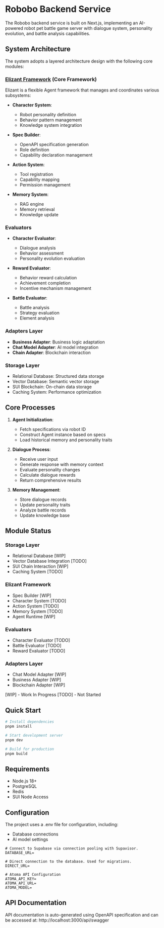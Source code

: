 # Robobo Backend Service

The Robobo backend service is built on Next.js, implementing an AI-powered robot pet battle game server with dialogue system, personality evolution, and battle analysis capabilities.

## System Architecture

The system adopts a layered architecture design with the following core modules:

### [Elizant Framework](https://github.com/elizant-labs/elizant) (Core Framework)

Elizant is a flexible Agent framework that manages and coordinates various subsystems:

- **Character System**: 
  - Robot personality definition
  - Behavior pattern management
  - Knowledge system integration
  
- **Spec Builder**:
  - OpenAPI specification generation
  - Role definition
  - Capability declaration management

- **Action System**:
  - Tool registration
  - Capability mapping
  - Permission management

- **Memory System**:
  - RAG engine
  - Memory retrieval
  - Knowledge update

### Evaluators

- **Character Evaluator**:
  - Dialogue analysis
  - Behavior assessment
  - Personality evolution evaluation

- **Reward Evaluator**:
  - Behavior reward calculation
  - Achievement completion
  - Incentive mechanism management

- **Battle Evaluator**:
  - Battle analysis
  - Strategy evaluation
  - Element analysis

### Adapters Layer

- **Business Adapter**: Business logic adaptation
- **Chat Model Adapter**: AI model integration
- **Chain Adapter**: Blockchain interaction

### Storage Layer

- Relational Database: Structured data storage
- Vector Database: Semantic vector storage
- SUI Blockchain: On-chain data storage
- Caching System: Performance optimization

## Core Processes

1. **Agent Initialization**:
   - Fetch specifications via robot ID
   - Construct Agent instance based on specs
   - Load historical memory and personality traits

2. **Dialogue Process**:
   - Receive user input
   - Generate response with memory context
   - Evaluate personality changes
   - Calculate dialogue rewards
   - Return comprehensive results

3. **Memory Management**:
   - Store dialogue records
   - Update personality traits
   - Analyze battle records
   - Update knowledge base

## Module Status

### Storage Layer
- Relational Database [WIP]
- Vector Database Integration [TODO]
- SUI Chain Interaction [WIP]
- Caching System [TODO]

### Elizant Framework
- Spec Builder [WIP]
- Character System [TODO]
- Action System [TODO]
- Memory System [TODO]
- Agent Runtime [WIP]

### Evaluators
- Character Evaluator [TODO]
- Battle Evaluator [TODO]
- Reward Evaluator [TODO]

### Adapters Layer
- Chat Model Adapter [WIP]
- Business Adapter [WIP]
- Blockchain Adapter [WIP]

[WIP] - Work In Progress
[TODO] - Not Started

## Quick Start

```bash
# Install dependencies
pnpm install

# Start development server
pnpm dev

# Build for production
pnpm build
```

## Requirements

- Node.js 18+
- PostgreSQL
- Redis
- SUI Node Access

## Configuration

The project uses a .env file for configuration, including:

- Database connections
- AI model settings

```env
# Connect to Supabase via connection pooling with Supavisor.
DATABASE_URL=

# Direct connection to the database. Used for migrations.
DIRECT_URL=

# Atoma API Configuration
ATOMA_API_KEY=
ATOMA_API_URL=
ATOMA_MODEL=
```

## API Documentation

API documentation is auto-generated using OpenAPI specification and can be accessed at:
http://localhost:3000/api/swagger
